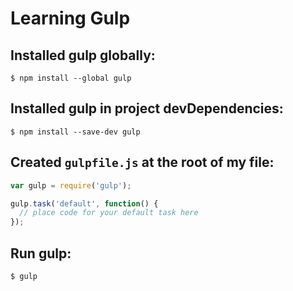 # Learning Gulp

## Installed gulp globally:

```
$ npm install --global gulp
```

## Installed gulp in project devDependencies:

```
$ npm install --save-dev gulp
```

## Created `gulpfile.js` at the root of my file:

```javascript
var gulp = require('gulp');

gulp.task('default', function() {
  // place code for your default task here
});
```

## Run gulp:

```
$ gulp
```

